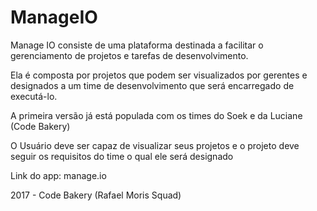 # ManageIO
Manage IO consiste de uma plataforma destinada a facilitar o gerenciamento de projetos e tarefas de desenvolvimento.

Ela é composta por projetos que podem ser visualizados por gerentes e designados a um time de desenvolvimento que será encarregado
de executá-lo.

A primeira versão já está populada com os times do Soek e da Luciane (Code Bakery)

O Usuário deve ser capaz de visualizar seus projetos e o projeto deve seguir os requisitos do time o qual ele será designado

Link do app: manage.io

2017 - Code Bakery (Rafael Moris Squad)
